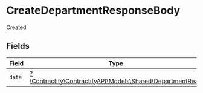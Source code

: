 # CreateDepartmentResponseBody

Created


## Fields

| Field                                                                                              | Type                                                                                               | Required                                                                                           | Description                                                                                        |
| -------------------------------------------------------------------------------------------------- | -------------------------------------------------------------------------------------------------- | -------------------------------------------------------------------------------------------------- | -------------------------------------------------------------------------------------------------- |
| `data`                                                                                             | [?\Contractify\ContractifyAPI\Models\Shared\DepartmentRead](../../models/shared/DepartmentRead.md) | :heavy_minus_sign:                                                                                 | N/A                                                                                                |